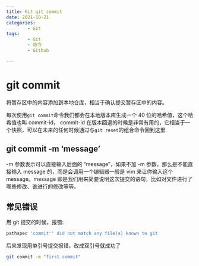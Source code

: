 ```yaml
---
title: Git git commit
date: 2021-10-21
categories:
        - Git
tags:
        - Git
        - 命令
        - Github

---
```


# git commit

将暂存区中的内容添加到本地仓库，相当于确认提交暂存区中的内容。

每次使用`git commit`命令我们都会在本地版本库生成一个 40 位的哈希值，这个哈希值也叫 commit-id，
commit-id 在版本回退的时候是非常有用的，它相当于一个快照，可以在未来的任何时候通过与`git reset`的组合命令回到这里.

## git commit -m ‘message’

-m 参数表示可以直接输入后面的 “message”，如果不加 -m 参数，那么是不能直接输入 message 的，而是会调用一个编辑器一般是 vim 来让你输入这个 message。message 即是我们用来简要说明这次提交的语句，比如对文件进行了哪些修改、谁进行的修改等等。

## 常见错误

用 git 提交的时候，报错:

```bash
pathspec 'commit'' did not match any file(s) known to git
```

后来发现用单引号提交报错，改成双引号就成功了

```bash
git commit -m "first commit"
```

